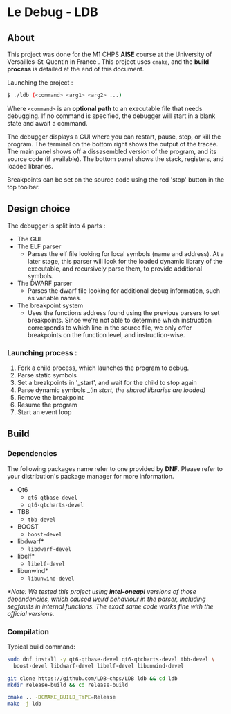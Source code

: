 # Le Debug - LDB

## About

This project was done for the M1 CHPS **AISE** course at the University of Versailles-St-Quentin in France . This
project uses `cmake`, and the **build process** is detailed at the end of this document.

Launching the project :

```bash
$ ./ldb (<command> <arg1> <arg2> ...)
```

Where `<command>` is an **optional path** to an executable file that needs debugging. If no command is specified, the
debugger will start in a blank state and await a command.

The debugger displays a GUI where you can restart, pause, step, or kill the program. The terminal on the bottom right
shows the output of the tracee. The main panel shows off a dissasembled version of the program, and its source code (if
available). The bottom panel shows the stack, registers, and loaded libraries.

Breakpoints can be set on the source code using the red 'stop' button in the top toolbar.

## Design choice

The debugger is split into 4 parts :

* The GUI
* The ELF parser
    * Parses the elf file looking for local symbols (name and address). At a later stage, this parser will look for the
      loaded dynamic library of the executable, and recursively parse them, to provide additional symbols.
* The DWARF parser
    * Parses the dwarf file looking for additional debug information, such as variable names.
* The breakpoint system
    * Uses the functions address found using the previous parsers to set breakpoints. Since we're not able to determine
      which instruction corresponds to which line in the source file, we only offer breakpoints on the function level,
      and instruction-wise.

### Launching process :

1. Fork a child process, which launches the program to debug.
2. Parse static symbols
3. Set a breakpoints in '_start', and wait for the child to stop again
4. Parse dynamic symbols _(in _start, the shared libraries are loaded)_
5. Remove the breakpoint
6. Resume the program
7. Start an event loop

## Build

### Dependencies

The following packages name refer to one provided by **DNF**. Please refer to your distribution's package manager for
more information.

* Qt6
    * `qt6-qtbase-devel`
    * `qt6-qtcharts-devel`
* TBB
    * `tbb-devel`
* BOOST
    * `boost-devel`
* libdwarf*
    * `libdwarf-devel`
* libelf*
    * `libelf-devel`
* libunwind*
    * `libunwind-devel`

_*Note: We tested this project using **intel-oneapi** versions of those dependencies, which caused weird behaviour in
the parser, including segfaults in internal functions. The exact same code works fine with the official versions._

### Compilation

Typical build command:

```bash
sudo dnf install -y qt6-qtbase-devel qt6-qtcharts-devel tbb-devel \
  boost-devel libdwarf-devel libelf-devel libunwind-devel

git clone https://github.com/LDB-chps/LDB ldb && cd ldb
mkdir release-build && cd release-build

cmake .. -DCMAKE_BUILD_TYPE=Release
make -j ldb  
```



